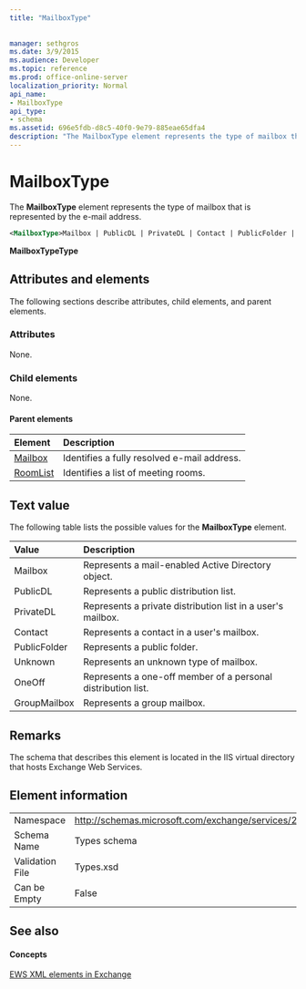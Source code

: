 ```yaml
---
title: "MailboxType"
 
 
manager: sethgros
ms.date: 3/9/2015
ms.audience: Developer
ms.topic: reference
ms.prod: office-online-server
localization_priority: Normal
api_name:
- MailboxType
api_type:
- schema
ms.assetid: 696e5fdb-d8c5-40f0-9e79-885eae65dfa4
description: "The MailboxType element represents the type of mailbox that is represented by the e-mail address."
---
```


# MailboxType

The **MailboxType** element represents the type of mailbox that is represented by the e-mail address. 
  
```XML
<MailboxType>Mailbox | PublicDL | PrivateDL | Contact | PublicFolder | Unknown | OneOff | GroupMailbox</MailboxType>
```

 **MailboxTypeType**
## Attributes and elements

The following sections describe attributes, child elements, and parent elements.
  
### Attributes

None.
  
### Child elements

None.
  
#### Parent elements

|**Element**|**Description**|
|:-----|:-----|
|[Mailbox](mailbox.md) <br/> |Identifies a fully resolved e-mail address.  <br/> |
|[RoomList](roomlist.md) <br/> |Identifies a list of meeting rooms.  <br/> |
   
## Text value

The following table lists the possible values for the **MailboxType** element. 
  
|**Value**|**Description**|
|:-----|:-----|
|Mailbox  <br/> |Represents a mail-enabled Active Directory object.  <br/> |
|PublicDL  <br/> |Represents a public distribution list.  <br/> |
|PrivateDL  <br/> |Represents a private distribution list in a user's mailbox.  <br/> |
|Contact  <br/> |Represents a contact in a user's mailbox.  <br/> |
|PublicFolder  <br/> |Represents a public folder.  <br/> |
|Unknown  <br/> |Represents an unknown type of mailbox.  <br/> |
|OneOff  <br/> |Represents a one-off member of a personal distribution list.  <br/> |
|GroupMailbox  <br/> |Represents a group mailbox.  <br/> |
   
## Remarks

The schema that describes this element is located in the IIS virtual directory that hosts Exchange Web Services.
  
## Element information

|||
|:-----|:-----|
|Namespace  <br/> |http://schemas.microsoft.com/exchange/services/2006/types  <br/> |
|Schema Name  <br/> |Types schema  <br/> |
|Validation File  <br/> |Types.xsd  <br/> |
|Can be Empty  <br/> |False  <br/> |
   
## See also

#### Concepts

[EWS XML elements in Exchange](ews-xml-elements-in-exchange.md)

